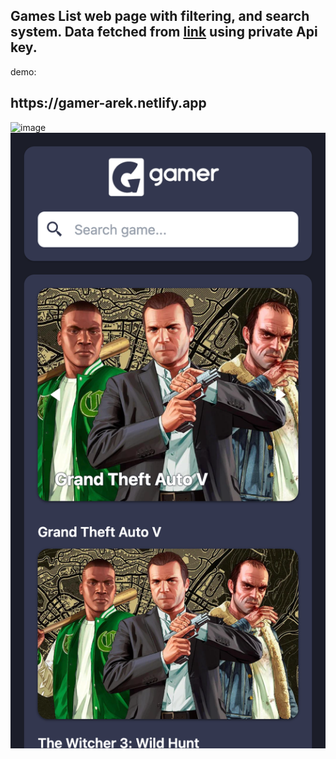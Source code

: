 <h2>Games List web page with filtering, and search system. Data fetched from 
<span><a href ='https://api.rawg.io/'>link</a></span> using private Api key.
</h2>

demo:

<h2>https://gamer-arek.netlify.app</h2>

<img width="600" alt="image" src="./src/assets/capture1.png">
<br>
<img width="600" alt="image" src="./src/assets/capture2.png">
<br>
